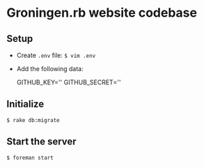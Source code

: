 # Groningen.rb website codebase


## Setup

* Create `.env` file: `$ vim .env`
* Add the following data:

  GITHUB_KEY='<your github key>'
  GITHUB_SECRET='<your github secret>'



## Initialize

`$ rake db:migrate`


## Start the server

`$ foreman start`